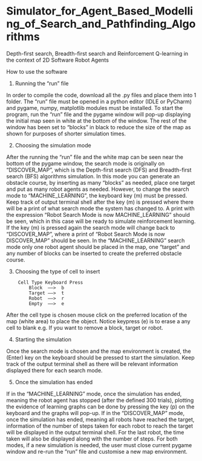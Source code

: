 # Simulator_for_Agent_Based_Modelling_of_Search_and_Pathfinding_Algorithms
Depth-first search, Breadth-first search and Reinforcement Q-learning in the context of 2D Software Robot Agents

How to use the software

1. Running the “run” file

In order to compile the code, download all the .py files and place them into 1 folder. The “run” file must be opened in a python editor (IDLE or PyCharm) and pygame, numpy, matplotlib modules must be installed. To start the program, run the “run” file and the pygame window will pop-up displaying the initial map seen in white at the bottom of the window. The rest of the window has been set to “blocks” in black to reduce the size of the map as shown for purposes of shorter simulation times.

2. Choosing the simulation mode

After the running the “run” file and the white map can be seen near the bottom of the pygame window, the search mode is originally on “DISCOVER_MAP”, which is the Depth-first search (DFS) and Breadth-first search (BFS) algorithms simulation. In this mode you can generate an obstacle course, by inserting as many “blocks” as needed, place one target and put as many robot agents as needed. However, to change the search mode to “MACHINE_LEARNING”, the keyboard key (m) must be pressed. Keep track of output terminal shell after the key (m) is pressed where there will be a print of what search mode the system has changed to. A print with the expression “Robot Search Mode is now MACHINE_LEARNING” should be seen, which in this case will be ready to simulate reinforcement learning. If the key (m) is pressed again the search mode will change back to “DISCOVER_MAP”, where a print of “Robot Search Mode is now DISCOVER_MAP” should be seen. In the “MACHINE_LEARNING” search mode only one robot agent should be placed in the map, one “target” and any number of blocks can be inserted to create the preferred obstacle course.

3. Choosing the type of cell to insert

		Cell Type Keyboard Press
			Block  ——>  b
			Target ——>  t
			Robot  ——>  r
			Empty  ——>  e

After the cell type is chosen mouse click on the preferred location of the map (white area) to place the
object. Notice keypress (e) is to erase a any cell to blank e.g. If you want to remove a block, target or robot.

4. Starting the simulation

Once the search mode is chosen and the map environment is created, the (Enter) key on the
keyboard should be pressed to start the simulation. Keep track of the output terminal shell as
there will be relevant information displayed there for each search mode.

5. Once the simulation has ended

If in the “MACHINE_LEARNING” mode, once the simulation has ended, meaning the robot
agent has stopped (after the defined 300 trials), plotting the evidence of learning graphs can be done by pressing the key (p) on the keyboard and the graphs will pop-up. If in the “DISCOVER_MAP” mode, once the simulation has ended, meaning all robots have reached
the target, information of the number of steps taken for each robot to reach the target will be displayed in the output terminal shell. For the last robot, the time taken will also be displayed along with the number of steps. For both modes, if a new simulation is needed, the user must close current pygame window and re-run the “run” file and customise a new map environment.
